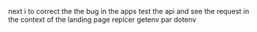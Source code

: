 next i to correct the the bug in the apps 
test the api and see the request in the context of the landing page
replcer getenv par dotenv